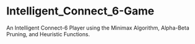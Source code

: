 # Intelligent_Connect_6-Game
An Intelligent Connect-6 Player using the Minimax Algorithm, Alpha-Beta Pruning, and Heuristic Functions.
